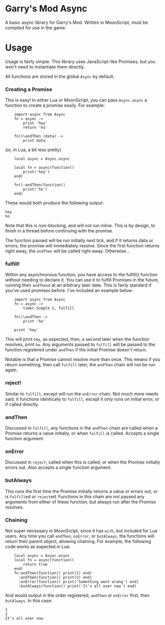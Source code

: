 # Garry's Mod Async
A basic async library for Garry's Mod. Written in MoonScript, must be compiled for use in the game.

# Usage
Usage is fairly simple. This library uses JavaScript-like Promises, but you won't need to instantiate them directly.

All functions are stored in the global `Async` by default. 

### Creating a Promise
This is easy! In either Lua or MoonScript, you can pass `Async.async` a function to create a promise easily. For example:

```
    import async from Async
    fn = async -> 
        print 'hey'
        return 'ho'
    
    fn()\andThen (data) ->
        print data
```

(or, in Lua, a bit less pretty)

```
    local async = Async.async
    
    local fn = async(function()
        print('hey')
    end)

    fn():andThen(function()
        print('ho')
    end)
```

These would both produce the following output:

```
hey
ho
```

Note that this is non-blocking, and will not run inline. This is by design, to finish in a thread before continuing with the promise.

The function passed will be run initially next tick, and if it returns data or errors, the promise will immediately resolve. Since the first function returns right away, the `andThen` will be called right away. Otherwise...

### fulfill!
Within any asynchronous function, you have access to the fulfill() function without needing to declare it. You can use it to fulfill Promises in the future, running their `andThen`s at an arbitrary later date. This is fairly standard if you've used promises before. I've included an example below:

```
    import async from Async
    fn = async -> 
        timer.Simple 1, fulfill
    
    fn()\andThen -> 
        print 'ho'
    
    print 'hey'
```

This will print `hey`, as expected, then, a second later when the function resolves, print `ho`. Any arguments passed to `fulfill` will be passed to the function registered under `andThen` if the initial Promise doesn't return. 

Notable is that a Promise cannot resolve more than once. This means if you return something, then call `fulfill` later, the `andThen` chain will not be run again.

### reject!
Similar to `fulfill`, except will run the `onError` chain. Not much more needs said, it functions identically to `fulfill`, except it only runs on initial error, or if called directly.

### andThen
Discussed in `fulfill`, any functions in the `andThen` chain are called when a Promise returns a value initially, or when `fulfill` is called. Accepts a single function argument.

### onError
Discussed in `reject`, called when this is called, or when the Promise initially errors out. Also accepts a single function argument.

### butAlways
This runs the first time the Promise initially returns a value or errors out, or is `fulfill`ed or `reject`ed. Functions in this chain are *not* passed any arguments from either of these function, but always run after the Promise resolves.

### Chaining
Not super necessary in MoonScript, since it has `with`, but included for Lua users. Any time you call `andThen`, `onError`, or `butAlways`, the functions will return their parent object, allowing chaining. For example, the following code works as expected in Lua:

```
    local async = Async.async
    local fn = async(function()
        return true
    end)
    fn:andThen(function() print(1) end)
      :andThen(function() print(2) end)
      :onError(function() print('Something went wrong') end)
      :butAlways(function() print('It's all over now') end)
```

And would output in the order registered, `andThen` or `onError` first, then `butAlways`. In this case:


```
1
2
It's all over now
```
